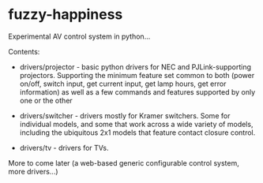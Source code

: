 # fuzzy-happiness
Experimental AV control system in python...

Contents:

- drivers/projector - basic python drivers for NEC and PJLink-supporting projectors.
Supporting the minimum feature set common to both (power on/off, switch input, get current input,
get lamp hours, get error information) as well as a few commands and features supported
by only one or the other

- drivers/switcher - drivers mostly for Kramer switchers.  Some for individual models,
and some that work across a wide variety of models, including the ubiquitous 2x1 models
that feature contact closure control.

- drivers/tv - drivers for TVs.

More to come later (a web-based generic configurable control system, more drivers...)
